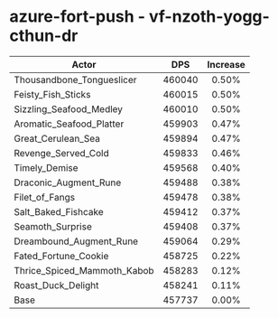 # azure-fort-push - vf-nzoth-yogg-cthun-dr
| Actor | DPS | Increase |
|---|:---:|:---:|
|Thousandbone_Tongueslicer|460040|0.50%|
|Feisty_Fish_Sticks|460015|0.50%|
|Sizzling_Seafood_Medley|460010|0.50%|
|Aromatic_Seafood_Platter|459903|0.47%|
|Great_Cerulean_Sea|459894|0.47%|
|Revenge_Served_Cold|459833|0.46%|
|Timely_Demise|459568|0.40%|
|Draconic_Augment_Rune|459488|0.38%|
|Filet_of_Fangs|459478|0.38%|
|Salt_Baked_Fishcake|459412|0.37%|
|Seamoth_Surprise|459408|0.37%|
|Dreambound_Augment_Rune|459064|0.29%|
|Fated_Fortune_Cookie|458725|0.22%|
|Thrice_Spiced_Mammoth_Kabob|458283|0.12%|
|Roast_Duck_Delight|458241|0.11%|
|Base|457737|0.00%|
